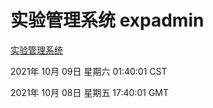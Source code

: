 # 实验管理系统 expadmin
[实验管理系统](http://59.174.24.190:56808/expadmin-782313d2-e1b1-4ea7-932e-3a55e6a1a4d0/)

2021年 10月 09日 星期六 01:40:01 CST

2021年 10月 08日 星期五 17:40:01 GMT

